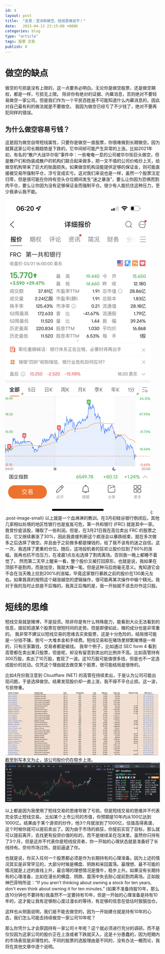 ```yaml
---
id: 4
layout: post
title:  "反思：坚决和做空、短线思维说不！"
date:   2023-04-13 23:15:00 +0800
categories: blog
type: "article"
tags: 股票 交易
publish: 0
---
```


# 做空的缺点

做空的亏损是没有上限的，这一点要务必明白。无论你是做空股票，还是做空期权，都是一样，亏损无上限。
除非你有绝对的证据、内幕消息，否则绝对不要轻易做空一家公司。但是我们作为一个平民百姓是不可能知道什么内幕消息的，因此对自己最有利的做法就是不要做空。
我因为做空已经亏了不少钱了，绝对不要再犯同样的错误。

## 为什么做空容易亏钱？

这是因为做空自带短线属性，只要你是做空一直股票，你很难做到长期做空。因为就算这家公司长期趋势是下跌的，它中间却可能产生异常的上涨。比如2021年初，有名的“散户大战华尔街”事件中：一些奄奄一息的公司被华尔街巨头做空，但是散户们和伪装成散户的机构们联合起来做多，把一文不值的公司价格炒上天，给做空机构带来了巨大的账面损失。如果做空机构没能提供足够的保证金，则可能直接被交易所强制平仓，浮亏变成实亏。这对我们来说也是一样，虽然一个股票注定归零，但是很可能在你持有空头仓位期间发生“迷之暴涨”，要么让你因为恐惧而割肉平仓，要么让你因为没有足够保证金而强制平仓。很少有人能抗住这种压力，至少我承认我不能。

![第一共和银行做空巨额损失](/assets/images/4/4-1.png){: .post-image-small}
以上就是一个血淋淋的教训。在3月初硅谷银行倒闭后，其他几家相似处境的地区性银行也是岌岌可危，第一共和银行 (FRC) 就是其中一家。我曾抄底该股，赚取了一些利润。但是，在3月21日我在高位卖出 FRC 的股票之后，它又继续暴涨了30%，因此我直接判断这个疯涨会以暴跌结束，就在多次做多之后选择了做空。并且由于之前做多都是赚钱的，给了我不该有的迷之自信。这一次，我选择了更重的仓位。随后，这场投机者的狂欢让股价拉到了60%的涨幅，我再也抗不住压力，在凌晨1点左右选择了割肉离场。否则我一晚上都睡不着觉了。
然而第二天早上醒来一看，整个股价又被打回原形，也就是说，我如果在顶部不是割肉，而是加空，我就大赚一笔。但是这种马后炮毫无意义。鬼知道它会不会在当天晚上拉到200%的涨幅，毕竟这家银行暴跌之前的股价在130美元左右。如果我真的按照这个越涨越空的逻辑操作，很可能再某次操作中输个精光。我对于我的及时止损是不后悔的，我真正后悔的是，我一开始就不该去炒作这只股。

# 短线的思维

短线交易就是赌博，不是投资。除非你是有什么特殊能力，能看到大众无法看到的信息，提前知道某个股票在很短时间的走势。但是即便如此，赌的成分也是非常重的。
我非常不建议以短线交易的思维去买卖股票，这是十分危险的，结局很可能是一分钱不赚，倒亏一大堆本金和手续费。短线交易和在赌场里频繁赌博是一样的，只有庄家赢钱，交易者都是输钱。
我举个例子，比如通过 SEC form 4 看到高管都在卖出某只股票，但是呢，却没有留意到卖出的比例并不高。比如高管持有300万股，卖出了10万股，套现了一波。这10万股可能值很多钱，但是也不一定造成股价的扰动。仅凭这个理由就去做空某个股票，很可能结局是很惨的。

比如4月份我注意到 Cloudflare (NET) 的高管在持续卖出，于是认为公司可能出现问题，于是选择做空。结果发现股价却一直上涨，我不得不平仓止损。这一波，亏损惨重。
![做空Cloudflare损失惨重](/assets/images/4/4-2.png)
截至到写本文为止，该公司股价仍在稳步上涨。
![NET持续上涨](/assets/images/4/4-3.png)

以上都是因为我使用了短线交易的思维导致了亏损。但是短线交易的思维并不代表完全禁止短线交易。
比如某个上市公司的市值，你预期是10年内从100亿达到1000亿。结果由于某个游资的炒作，他3个月就涨到了1000亿，估值高得离谱，这个时候你就可以提前卖出了。因为由于市场的疯狂，你提前实现了目标，那么就可以提前离开，去找更有投资价值的标的，而不是继续呆在泡沫里。虽然你只持有了3个月，但是这并不代表你是短线投资者，你一开始的心理状态就是准备好了长线持有。奈何市场过热，提前逼退了你。

也就是说，你买入任何一个股票都必须是作为长期持有的心理准备。因为上述的情况其实是非常罕见的，大部分时候是横盘、阴跌和来回震荡。最理想、最不可能的情况就是上述的直线上升，最合理的理想情况是慢牛，稳步上升。如果没有长期持有的心理准备，比如在漫长的横盘、阴跌、震荡中失去耐心提前割肉离场。正如股神巴菲特所说：“If you aren't thinking about owning a stock for ten years, don't even think about owning it for ten minutes.” (如果不准备持股10年，那么连10分钟也不要持有)我虽然不一定要持有10年，但是一开始的心理准备是持有10年的，这才能让我有足够耐心度过漫长的等待，有足够的信息在低估时狠狠加仓。

这样也从侧面说明，我们是不能去做空的，因为一开始建仓就是持有10年的心态，我们怎么可能去持续做空一家公司10年呢？

那么你凭什么才会原因持有一家公司十年呢？这个就必须进行充分的调研。而不是仅仅因为这家公司的股价正在上涨或者下跌就买入，这是十分愚蠢的，因为短期内的市场表现是非理性的。不同的股票的选股理由是不同的，没有办法一概而论，我将在其他文章中逐个说明。